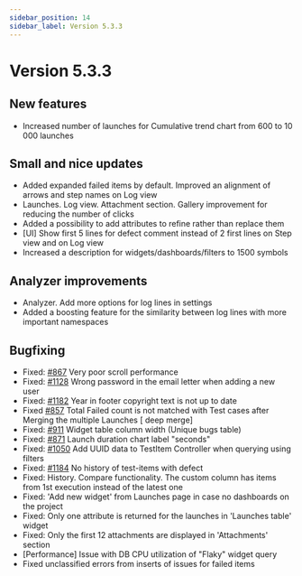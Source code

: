 ```yaml
---
sidebar_position: 14
sidebar_label: Version 5.3.3
---
```


# Version 5.3.3

## New features

- Increased number of launches for Cumulative trend chart from 600 to 10 000 launches

## Small and nice updates

- Added expanded failed items by default. Improved an alignment of arrows and step names on Log view
- Launches. Log view. Attachment section. Gallery improvement for reducing the number of clicks
- Added a possibility to add attributes to refine rather than replace them
- [UI] Show first 5 lines for defect comment instead of 2 first lines on Step view and on Log view
- Increased a description for widgets/dashboards/filters to 1500 symbols

## Analyzer improvements
- Analyzer. Add more options for log lines in settings
- Added a boosting feature for the similarity between log lines with more important namespaces

## Bugfixing
- Fixed: [#867](https://github.com/reportportal/reportportal/issues/867) Very poor scroll performance
- Fixed: [#1128](https://github.com/reportportal/reportportal/issues/1128) Wrong password in the email letter when adding a new user
- Fixed: [#1182](https://github.com/reportportal/reportportal/issues/1182) Year in footer copyright text is not up to date
- Fixed [#857](https://github.com/reportportal/reportportal/issues/857) Total Failed count is not matched with Test cases after Merging the multiple Launches [ deep merge]
- Fixed: [#911](https://github.com/reportportal/reportportal/issues/911) Widget table column width (Unique bugs table)
- Fixed: [#871](https://github.com/reportportal/reportportal/issues/871) Launch duration chart label "seconds"
- Fixed: [#1050](https://github.com/reportportal/reportportal/issues/1050) Add UUID data to TestItem Controller when querying using filters
- Fixed: [#1184](https://github.com/reportportal/reportportal/issues/1184) No history of test-items with defect
- Fixed: History. Compare functionality. The custom column has items from 1st execution instead of the latest one
- Fixed: 'Add new widget' from Launches page in case no dashboards on the project
- Fixed:  Only one attribute is returned for the launches in  'Launches table' widget
- Fixed: Only the first 12 attachments are displayed in 'Attachments' section
- [Performance] Issue with DB CPU utilization of "Flaky" widget query
- Fixed unclassified errors from inserts of issues for failed items
